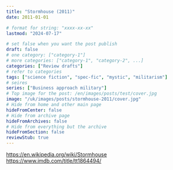 ```yaml
---
title: "Stormhouse (2011)"
date: 2011-01-01

# format for string: "xxxx-xx-xx"
lastmod: "2024-07-17"

# set false when you want the post publish
draft: false
# one category: ["category-1"]
# more categories: ["category-1", "category-2", ...]
categories: ["Review drafts"]
# refer to categories
tags: ["science fiction", "spec-fic", "mystic", "militarism"]
# seires
series: ["Business approach military"]
# Top image for the post: /en/images/posts/test/cover.jpg
image: "/uk/images/posts/stormhouse-2011/cover.jpg"
# Hide from home and other main page
hideFromCenter: false
# Hide from archive page
hideFromArchives: false
# Hide from everything but the archive
hideFromSection: false
reviewStub: true
---
```

https://en.wikipedia.org/wiki/Stormhouse
https://www.imdb.com/title/tt1864494/
<!--more-->